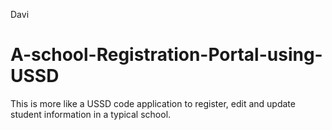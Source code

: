 Davi
# A-school-Registration-Portal-using-USSD
This is more like a USSD code application to register, edit and update student information in a typical school.
